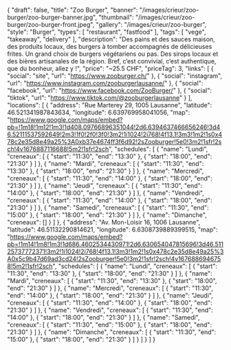 {
    "draft": false,
    "title": "Zoo Burger",
    "banner": "/images/crieur/zoo-burger/zoo-burger-banner.jpg",
    "thumbnail": "/images/crieur/zoo-burger/zoo-burger-front.jpeg",
    "gallery": "/images/crieur/zoo-burger",
    "style": "Burger",
    "types": [
        "restaurant",
        "fastfood"
    ],
    "tags": [
        "vege",
        "takeaway",
        "delivery"
    ],
    "description": "Des pains et des sauces maison, des produits locaux, des burgers à tomber accompagnés de délicieuses frites. Un grand choix de burgers végétariens ou pas. Des sirops locaux et des bières artisanales de la région. Bref, c’est convivial, c’est authentique, que du bonheur, allez y !",
    "price": "~25.5 CHF",
    "priceTag": 3,
    "links": [
        {
            "social": "site",
            "url": "https://www.zooburger.ch/"
        },
        {
            "social": "instagram",
            "url": "https://www.instagram.com/zooburgerlausanne/"
        },
        {
            "social": "facebook",
            "url": "https://www.facebook.com/ZooBurger/"
        },
        {
            "social": "tiktok",
            "url": "https://www.tiktok.com/@zooburgerlausanne"
        }
    ],
    "locations": [
        {
            "address": "Rue Marterey 29, 1005 Lausanne",
            "latitude": 46.521341987843634,
            "longitude": 6.639769958041056,
            "map": "https://www.google.com/maps/embed?pb=!1m18!1m12!1m3!1d408.09766896351044!2d6.6394637466656246!3d46.52111537592649!2m3!1f0!2f0!3f0!3m2!1i1024!2i768!4f13.1!3m3!1m2!1s0x478c2e35d8e49a25%3A0xb37e4674ff3f6d92!2sZooburger!5e0!3m2!1sfr!2sch!4v1676887116688!5m2!1sfr!2sch",
            "schedules": [
                {
                    "name": "Lundi",
                    "creneaux": [
                        {
                            "start": "11:30",
                            "end": "13:30"
                        },
                        {
                            "start": "18:00",
                            "end": "21:30"
                        }
                    ]
                },
                {
                    "name": "Mardi",
                    "creneaux": [
                        {
                            "start": "11:30",
                            "end": "13:30"
                        },
                        {
                            "start": "18:00",
                            "end": "21:30"
                        }
                    ]
                },
                {
                    "name": "Mercredi",
                    "creneaux": [
                        {
                            "start": "11:30",
                            "end": "14:00"
                        },
                        {
                            "start": "18:00",
                            "end": "21:30"
                        }
                    ]
                },
                {
                    "name": "Jeudi",
                    "creneaux": [
                        {
                            "start": "11:30",
                            "end": "14:00"
                        },
                        {
                            "start": "18:00",
                            "end": "21:30"
                        }
                    ]
                },
                {
                    "name": "Vendredi",
                    "creneaux": [
                        {
                            "start": "11:30",
                            "end": "14:00"
                        },
                        {
                            "start": "18:00",
                            "end": "21:30"
                        }
                    ]
                },
                {
                    "name": "Samedi",
                    "creneaux": [
                        {
                            "start": "11:30",
                            "end": "15:00"
                        },
                        {
                            "start": "18:00",
                            "end": "21:30"
                        }
                    ]
                },
                {
                    "name": "Dimanche",
                    "creneaux": []
                }
            ]
        },
        {
            "address": "Av. Mon-Loisir 16, 1006 Lausanne",
            "latitude": 46.51132290814621,
            "longitude": 6.6308739889399515,
            "map": "https://www.google.com/maps/embed?pb=!1m14!1m8!1m3!1d686.4602534430971!2d6.630654047815696!3d46.51125737772371!3m2!1i1024!2i768!4f13.1!3m3!1m2!1s0x478c2e35d8e49a25%3A0x5c9b47d69ad3cd24!2sZooburger!5e0!3m2!1sfr!2sch!4v1676886946758!5m2!1sfr!2sch",
            "schedules": [
                {
                    "name": "Lundi",
                    "creneaux": [
                        {
                            "start": "11:30",
                            "end": "13:30"
                        },
                        {
                            "start": "18:00",
                            "end": "21:30"
                        }
                    ]
                },
                {
                    "name": "Mardi",
                    "creneaux": [
                        {
                            "start": "11:30",
                            "end": "13:30"
                        },
                        {
                            "start": "18:00",
                            "end": "21:30"
                        }
                    ]
                },
                {
                    "name": "Mercredi",
                    "creneaux": [
                        {
                            "start": "11:30",
                            "end": "14:00"
                        },
                        {
                            "start": "18:00",
                            "end": "21:30"
                        }
                    ]
                },
                {
                    "name": "Jeudi",
                    "creneaux": [
                        {
                            "start": "11:30",
                            "end": "14:00"
                        },
                        {
                            "start": "18:00",
                            "end": "21:30"
                        }
                    ]
                },
                {
                    "name": "Vendredi",
                    "creneaux": [
                        {
                            "start": "11:30",
                            "end": "14:00"
                        },
                        {
                            "start": "18:00",
                            "end": "21:30"
                        }
                    ]
                },
                {
                    "name": "Samedi",
                    "creneaux": [
                        {
                            "start": "11:30",
                            "end": "15:00"
                        },
                        {
                            "start": "18:00",
                            "end": "21:30"
                        }
                    ]
                },
                {
                    "name": "Dimanche",
                    "creneaux": [
                        {
                            "start": "11:30",
                            "end": "15:00"
                        },
                        {
                            "start": "18:00",
                            "end": "21:30"
                        }
                    ]
                }
            ]
        }
    ]
}
